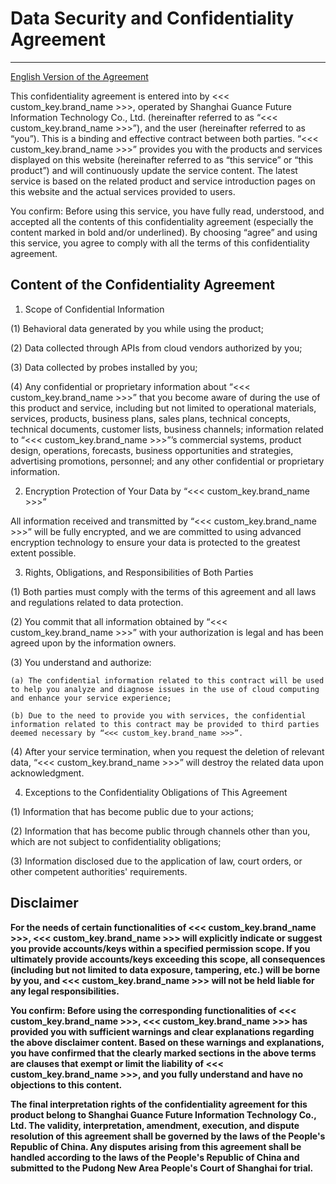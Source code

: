 # Data Security and Confidentiality Agreement
---

[English Version of the Agreement](confidentiality-en.md)

This confidentiality agreement is entered into by <<< custom_key.brand_name >>>, operated by Shanghai Guance Future Information Technology Co., Ltd. (hereinafter referred to as “<<< custom_key.brand_name >>>”), and the user (hereinafter referred to as “you”). This is a binding and effective contract between both parties. “<<< custom_key.brand_name >>>” provides you with the products and services displayed on this website (hereinafter referred to as “this service” or “this product”) and will continuously update the service content. The latest service is based on the related product and service introduction pages on this website and the actual services provided to users.

You confirm: Before using this service, you have fully read, understood, and accepted all the contents of this confidentiality agreement (especially the content marked in bold and/or underlined). By choosing “agree” and using this service, you agree to comply with all the terms of this confidentiality agreement.

## Content of the Confidentiality Agreement

1. Scope of Confidential Information

(1) Behavioral data generated by you while using the product;

(2) Data collected through APIs from cloud vendors authorized by you;

(3) Data collected by probes installed by you;

(4) Any confidential or proprietary information about “<<< custom_key.brand_name >>>” that you become aware of during the use of this product and service, including but not limited to operational materials, services, products, business plans, sales plans, technical concepts, technical documents, customer lists, business channels; information related to “<<< custom_key.brand_name >>>”’s commercial systems, product design, operations, forecasts, business opportunities and strategies, advertising promotions, personnel; and any other confidential or proprietary information.

2. Encryption Protection of Your Data by “<<< custom_key.brand_name >>>”

All information received and transmitted by “<<< custom_key.brand_name >>>” will be fully encrypted, and we are committed to using advanced encryption technology to ensure your data is protected to the greatest extent possible.

3. Rights, Obligations, and Responsibilities of Both Parties

(1) Both parties must comply with the terms of this agreement and all laws and regulations related to data protection.

(2) You commit that all information obtained by “<<< custom_key.brand_name >>>” with your authorization is legal and has been agreed upon by the information owners.

(3) You understand and authorize:

    (a) The confidential information related to this contract will be used to help you analyze and diagnose issues in the use of cloud computing and enhance your service experience;
    
    (b) Due to the need to provide you with services, the confidential information related to this contract may be provided to third parties deemed necessary by “<<< custom_key.brand_name >>>”.

(4) After your service termination, when you request the deletion of relevant data, “<<< custom_key.brand_name >>>” will destroy the related data upon acknowledgment.

4. Exceptions to the Confidentiality Obligations of This Agreement

(1) Information that has become public due to your actions;

(2) Information that has become public through channels other than you, which are not subject to confidentiality obligations;

(3) Information disclosed due to the application of law, court orders, or other competent authorities' requirements.

## Disclaimer

**For the needs of certain functionalities of <<< custom_key.brand_name >>>, <<< custom_key.brand_name >>> will explicitly indicate or suggest you provide accounts/keys within a specified permission scope. If you ultimately provide accounts/keys exceeding this scope, all consequences (including but not limited to data exposure, tampering, etc.) will be borne by you, and <<< custom_key.brand_name >>> will not be held liable for any legal responsibilities.**

**You confirm: Before using the corresponding functionalities of <<< custom_key.brand_name >>>, <<< custom_key.brand_name >>> has provided you with sufficient warnings and clear explanations regarding the above disclaimer content. Based on these warnings and explanations, you have confirmed that the clearly marked sections in the above terms are clauses that exempt or limit the liability of <<< custom_key.brand_name >>>, and you fully understand and have no objections to this content.**

**The final interpretation rights of the confidentiality agreement for this product belong to Shanghai Guance Future Information Technology Co., Ltd. The validity, interpretation, amendment, execution, and dispute resolution of this agreement shall be governed by the laws of the People's Republic of China. Any disputes arising from this agreement shall be handled according to the laws of the People's Republic of China and submitted to the Pudong New Area People's Court of Shanghai for trial.**
